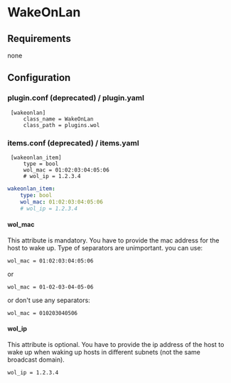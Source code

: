 # WakeOnLan

## Requirements

none

## Configuration

### plugin.conf (deprecated) / plugin.yaml

```
 [wakeonlan]
     class_name = WakeOnLan
     class_path = plugins.wol
```

### items.conf (deprecated) / items.yaml

```
 [wakeonlan_item]
     type = bool
     wol_mac = 01:02:03:04:05:06
     # wol_ip = 1.2.3.4
```

```yaml
wakeonlan_item:
    type: bool
    wol_mac: 01:02:03:04:05:06
    # wol_ip = 1.2.3.4
```

#### wol_mac

This attribute is mandatory. You have to provide the mac address for the host to wake up. Type of separators are unimportant. you can use:

```
wol_mac = 01:02:03:04:05:06
```
or
```
wol_mac = 01-02-03-04-05-06
```

or don't use any separators:
```
wol_mac = 010203040506
```

#### wol_ip
This attribute is optional. You have to provide the ip address of the host to wake up when waking up hosts in different subnets (not the same broadcast domain).
```
wol_ip = 1.2.3.4
```